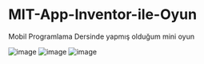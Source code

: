 # MIT-App-Inventor-ile-Oyun
Mobil Programlama Dersinde yapmış olduğum mini oyun



![image](https://user-images.githubusercontent.com/78687726/154803842-15dc3d5e-36fc-4d92-845f-5ee721e15584.png)
![image](https://user-images.githubusercontent.com/78687726/154803849-dfdf43bd-6609-4e32-9cb2-5ae84d802318.png)
![image](https://user-images.githubusercontent.com/78687726/154803862-b122c5cd-e98c-4f3a-b242-4d06f8c47635.png)
